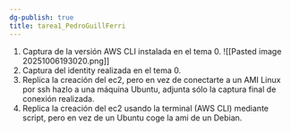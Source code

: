 ```yaml
---
dg-publish: true
title: tarea1_PedroGuillFerri
---
```


1. Captura de la versión AWS CLI instalada en el tema 0. 
![[Pasted image 20251006193020.png]]
2. Captura del identity realizada en el tema 0. 
3. Replica la creación del ec2, pero en vez de conectarte a un AMI Linux por ssh hazlo a una máquina Ubuntu, adjunta sólo la captura final de conexión realizada. 
4. Replica la creación del ec2 usando la terminal (AWS CLI) mediante script, pero en vez de un Ubuntu coge la ami de un Debian.